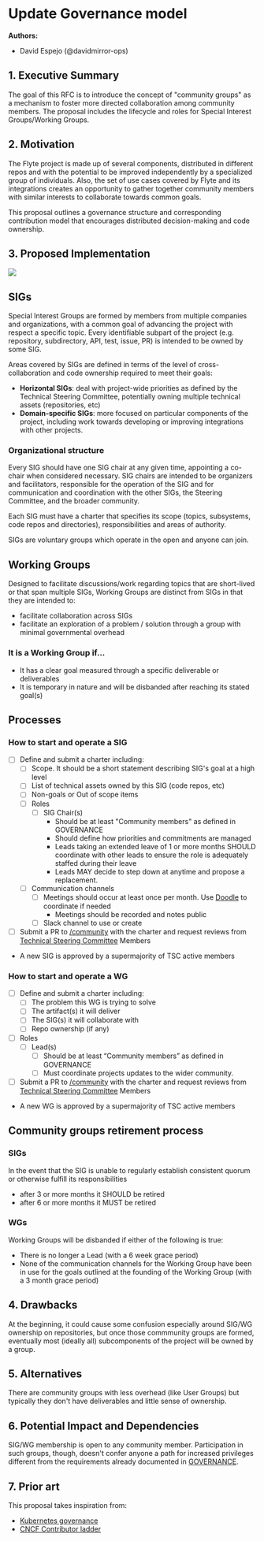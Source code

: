 # Update Governance model

**Authors:**

- David Espejo (@davidmirror-ops)

## 1. Executive Summary

The goal of this RFC is to introduce the concept of "community groups" as a mechanism to foster more directed collaboration among community members. The proposal includes the lifecycle and roles for Special Interest Groups/Working Groups.

## 2. Motivation

 The Flyte project is made up of several components, distributed in different repos and with the potential to be improved independently by a specialized group of individuals. Also, the set of use cases covered by Flyte and its integrations creates an opportunity to gather together community members with similar interests to collaborate towards common goals. 
   
   This proposal outlines a governance structure and corresponding contribution model that encourages distributed decision-making and code ownership.

## 3. Proposed Implementation
![](https://i.imgur.com/d0B0q9U.png)


## SIGs

Special Interest Groups are formed by members from multiple companies and organizations, with a common goal of advancing the project with respect a specific topic. Every identifiable subpart of the project (e.g. repository, subdirectory, API, test, issue, PR) is intended to be owned by some SIG.

Areas covered by SIGs are defined in terms of the level of cross-collaboration and code ownership required to meet their goals:

* **Horizontal SIGs**: deal with project-wide priorities as defined by the Technical Steering Committee, potentially owning multiple technical assets (repositories, etc)
* **Domain-specific SIGs**: more focused on particular components of the project, including work towards developing or improving integrations with other projects.

### Organizational structure

Every SIG should have one SIG chair at any given time, appointing a co-chair when considered necessary. SIG chairs are intended to be organizers and facilitators, responsible for the operation of the SIG and for communication and coordination with the other SIGs, the Steering Committee, and the broader community.

Each SIG must have a charter that specifies its scope (topics, subsystems, code repos and directories), responsibilities and areas of authority.

SIGs are voluntary groups which operate in the open and anyone can join.

## Working Groups

Designed to facilitate discussions/work regarding topics that are short-lived or that span multiple SIGs, Working Groups are distinct from SIGs in that they are intended to:

- facilitate collaboration across SIGs
- facilitate an exploration of a problem / solution through a group with minimal governmental overhead

### It is a Working Group if...

- It has a clear goal measured through a specific deliverable or deliverables
- It is temporary in nature and will be disbanded after reaching its stated goal(s)

## Processes

### How to start and operate a SIG
- [ ] Define and submit a charter including:
  - [ ] Scope. It should be a short statement describing SIG's goal at a high level
  - [ ] List of technical assets owned by this SIG (code repos, etc)
  - [ ] Non-goals or Out of scope items
  - [ ] Roles
    - [ ] SIG Chair(s)
        - Should be at least "Community members" as defined in GOVERNANCE
        - Should define how priorities and commitments are managed
        - Leads taking an extended leave of 1 or more months SHOULD coordinate with other leads to ensure the role is adequately staffed during their leave
        - Leads MAY decide to step down at anytime and propose a replacement.
   - [ ] Communication channels
       - [ ] Meetings should occur at least once per month. Use [Doodle](https://doodle.com/en/) to coordinate if needed
           - Meetings should be recorded and notes public
       - [ ] Slack channel to use or create

- [ ] Submit a PR to [/community](https://github.com/flyteorg/community) with the charter and request reviews from [Technical Steering Committee](https://github.com/flyteorg/community/blob/main/MAINTAINERS.md) Members
-  A new SIG is approved by a supermajority of TSC active members

### How to start and operate a WG

- [ ] Define and submit a charter including:
    - [ ] The problem this WG is trying to solve
    - [ ] The artifact(s) it will deliver
    - [ ] The SIG(s) it will collaborate with
    - [ ] Repo ownership (if any)
- [ ] Roles
    - [ ] Lead(s)
        - [ ] Should be at least “Community members” as defined in GOVERNANCE
        - [ ] Must coordinate projects updates to the wider community.
- [ ] Submit a PR to [/community](https://github.com/flyteorg/community) with the charter and request reviews from [Technical Steering Committee](https://github.com/flyteorg/community/blob/main/MAINTAINERS.md) Members
-  A new WG is approved by a supermajority of TSC active members

## Community groups retirement process

### SIGs
In the event that the SIG is unable to regularly establish consistent quorum or otherwise fulfill its responsibilities

- after 3 or more months it SHOULD be retired
- after 6 or more months it MUST be retired

### WGs

Working Groups will be disbanded if either of the following is true:

- There is no longer a Lead (with a 6 week grace period)
- None of the communication channels for the Working Group have been in use for the goals outlined at the founding of the Working Group (with a 3 month grace period)
## 4. Drawbacks

At the beginning, it could cause some confusion especially around SIG/WG ownership on repositories, but once those commmunity groups are formed, eventually most (ideally all) subcomponents of the project will be owned by a group.

## 5. Alternatives

There are community groups with less overhead (like User Groups) but typically they don't have deliverables and little sense of ownership.

## 6. Potential Impact and Dependencies

SIG/WG membership is open to any community member. Participation in such groups, though, doesn't confer anyone a  path for increased privileges  different from the requirements already documented in  [GOVERNANCE](https://github.com/flyteorg/community/blob/main/GOVERNANCE.md#community-roles-and-path-to-maintainership). 


## 7. Prior art

This proposal takes inspiration from:

- [Kubernetes governance](https://github.com/kubernetes/community/blob/master/governance.md)
- [CNCF Contributor ladder](https://github.com/cncf/project-template/blob/main/CONTRIBUTOR_LADDER.md#contributor-ladder-template)


